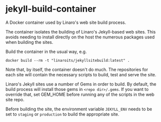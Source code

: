 # jekyll-build-container
A Docker container used by Linaro's web site build process.

The container isolates the building of Linaro's Jekyll-based web sites. This avoids needing to install directly on the host the numerous packages used when building the sites.

Build the container in the usual way, e.g.

`docker build --rm -t "linaroits/jekyllsitebuild:latest" .`

Note that, by itself, the container doesn't do much. The repositories for each site will contain the necessary scripts to build, test and serve the site.

Linaro's Jekyll sites use a number of Gems in order to build. By default, the build process will install those gems in `<repo dir>/.gems`. If you want to override that, set GEM_HOME before running any of the scripts in the web site repo.

Before building the site, the environment variable `JEKYLL_ENV` needs to be set to `staging` or `production` to build the appropriate site.

